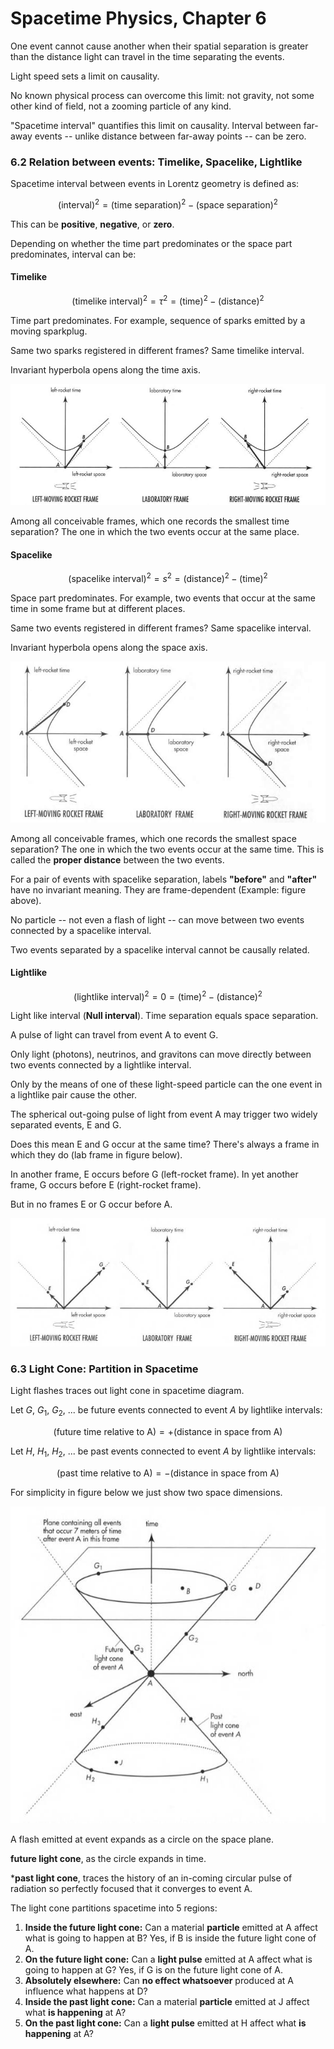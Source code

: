 # Spacetime Physics, Chapter 6

One event cannot cause another when their spatial separation is greater than the distance
light can travel in the time separating the events.

Light speed sets a limit on causality.

No known physical process can overcome this limit: not gravity, not some other kind of
field, not a zooming particle of any kind.

"Spacetime interval" quantifies this limit on causality. Interval between far-away events
-- unlike distance between far-away points -- can be zero.

### 6.2 Relation between events: Timelike, Spacelike, Lightlike

Spacetime interval between events in Lorentz geometry is defined as:

$$
(\text{interval})^2 = (\text{time separation})^2 - (\text{space separation})^2
$$

This can be **positive**, **negative**, or **zero**.

Depending on whether the time part predominates or the space part predominates, interval
can be:

#### Timelike

$$
(\text{timelike interval})^2 = \tau^2 = (\text{time})^2 - (\text{distance})^2
$$

Time part predominates. For example, sequence of sparks emitted by a moving sparkplug.

Same two sparks registered in different frames? Same timelike interval.

Invariant hyperbola opens along the time axis.

 ![](fig6.1.jpg)

Among all conceivable frames, which one records the smallest time separation?
The one in which the two events occur at the same place.

#### Spacelike

$$
(\text{spacelike interval})^2 = s^2 = (\text{distance})^2 - (\text{time})^2
$$

Space part predominates. For example, two events that occur at the same time in some
frame but at different places.

Same two events registered in different frames? Same spacelike interval.

Invariant hyperbola opens along the space axis.

 ![](fig6.2.jpg)

Among all conceivable frames, which one records the smallest space separation?
The one in which the two events occur at the same time. This is called the
**proper distance** between the two events.

For a pair of events with spacelike separation, labels **"before"** and **"after"** have
no invariant meaning. They are frame-dependent (Example: figure above).

No particle -- not even a flash of light -- can move between two events connected by
a spacelike interval.

Two events separated by a spacelike interval cannot be causally related.

#### Lightlike

$$
(\text{lightlike interval})^2 = 0 = (\text{time})^2 - (\text{distance})^2
$$

Light like interval (**Null interval**). Time separation equals space separation.

A pulse of light can travel from event A to event G.

Only light (photons), neutrinos, and gravitons can move directly between two events
connected by a lightlike interval.

Only by the means of one of these light-speed particle can the one event in a lightlike
pair cause the other.

The spherical out-going pulse of light from event A may trigger two widely separated
events, E and G.

Does this mean E and G occur at the same time? There's always a frame in which they do
(lab frame in figure below).

In another frame, E occurs before G (left-rocket frame). In yet another frame, G occurs
before E (right-rocket frame).

But in no frames E or G occur before A.

 ![](fig6.3.jpg)

### 6.3 Light Cone: Partition in Spacetime

Light flashes traces out light cone in spacetime diagram.

Let $G$, $G_1$, $G_2$, ... be future events connected to event $A$ by
lightlike intervals:

$$
(\text{future time relative to A}) = + (\text{distance in space from A})
$$

Let $H$, $H_1$, $H_2$, ... be past events connected to event $A$ by lightlike intervals:

$$
(\text{past time relative to A}) = - (\text{distance in space from A})
$$

For simplicity in figure below we just show two space dimensions.

 ![](fig6.4.jpg)

A flash emitted at event expands as a circle on the space plane.

**future light cone**, as the circle expands in time.

***past light cone**, traces the history of an in-coming circular pulse of radiation
so perfectly focused that it converges to event A.

The light cone partitions spacetime into 5 regions:

1. **Inside the future light cone:** Can a material **particle** emitted at A affect
what is going to happen at B? Yes, if B is inside the future light cone of A.
2. **On the future light cone:** Can a **light pulse** emitted at A affect what is
going to happen at G? Yes, if G is on the future light cone of A.
3. **Absolutely elsewhere:** Can **no effect whatsoever** produced at A influence
what happens at D?
4. **Inside the past light cone:** Can a material **particle** emitted at J affect
what **is happening** at A?
5. **On the past light cone:** Can a **light pulse** emitted at H affect what
**is happening** at A?

